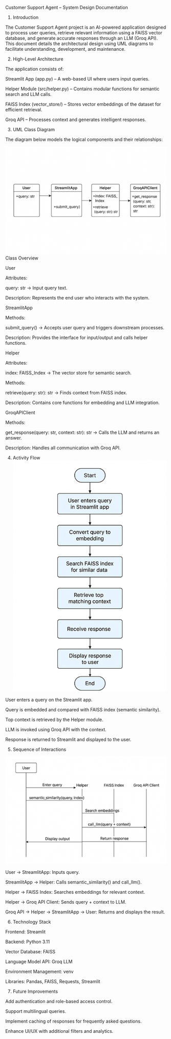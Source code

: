 Customer Support Agent – System Design Documentation
1. Introduction

The Customer Support Agent project is an AI-powered application designed to process user queries, retrieve relevant information using a FAISS vector database, and generate accurate responses through an LLM (Groq API). This document details the architectural design using UML diagrams to facilitate understanding, development, and maintenance.

2. High-Level Architecture

The application consists of:

Streamlit App (app.py) – A web-based UI where users input queries.

Helper Module (src/helper.py) – Contains modular functions for semantic search and LLM calls.

FAISS Index (vector_store/) – Stores vector embeddings of the dataset for efficient retrieval.

Groq API – Processes context and generates intelligent responses.

3. UML Class Diagram

The diagram below models the logical components and their relationships:

![alt text](Class_Dia.png)
Class Overview

User

Attributes:

query: str → Input query text.

Description: Represents the end user who interacts with the system.

StreamlitApp

Methods:

submit_query() → Accepts user query and triggers downstream processes.

Description: Provides the interface for input/output and calls helper functions.

Helper

Attributes:

index: FAISS_Index → The vector store for semantic search.

Methods:

retrieve(query: str): str → Finds context from FAISS index.

Description: Contains core functions for embedding and LLM integration.

GroqAPIClient

Methods:

get_response(query: str, context: str): str → Calls the LLM and returns an answer.

Description: Handles all communication with Groq API.

4. Activity Flow
![alt text](Activity_Dia.png)

User enters a query on the Streamlit app.

Query is embedded and compared with FAISS index (semantic similarity).

Top context is retrieved by the Helper module.

LLM is invoked using Groq API with the context.

Response is returned to Streamlit and displayed to the user.

5. Sequence of Interactions

![alt text](Sequence_Dia.png)

User → StreamlitApp: Inputs query.

StreamlitApp → Helper: Calls semantic_similarity() and call_llm().

Helper → FAISS Index: Searches embeddings for relevant context.

Helper → Groq API Client: Sends query + context to LLM.

Groq API → Helper → StreamlitApp → User: Returns and displays the result.

6. Technology Stack

Frontend: Streamlit

Backend: Python 3.11

Vector Database: FAISS

Language Model API: Groq LLM

Environment Management: venv

Libraries: Pandas, FAISS, Requests, Streamlit

7. Future Improvements

Add authentication and role-based access control.

Support multilingual queries.

Implement caching of responses for frequently asked questions.

Enhance UI/UX with additional filters and analytics.